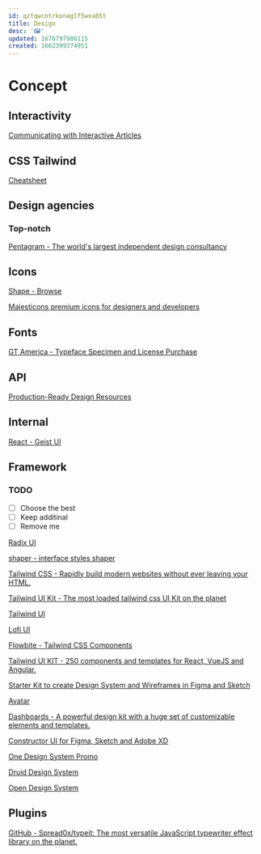 ```yaml
---
id: qztqwcntrkonaglf5wxa85t
title: Design
desc: '🖼'
updated: 1676797986115
created: 1662399374951
---
```


# Concept

## Interactivity
[Communicating with Interactive Articles](https://distill.pub/2020/communicating-with-interactive-articles/)

## CSS Tailwind

[Cheatsheet](https://tailwindcomponents.com/cheatsheet/)

## Design agencies

### Top-notch

[Pentagram - The world's largest independent design consultancy](https://www.pentagram.com/)

## Icons

[Shape - Browse](https://shape.so/browse)

[Majesticons premium icons for designers and developers](https://www.majesticons.com/#solid-icons)

## Fonts

[GT America - Typeface Specimen and License Purchase](https://www.grillitype.com/typeface/gt-america)

## API

[Production-Ready Design Resources](https://developers.icons8.com/)

## Internal

[React - Geist UI](https://react.geist-ui.dev/en-us)

## Framework

### TODO

- [ ]  Choose the best
- [ ]  Keep additinal
- [ ]  Remove me

[Radix UI](https://www.radix-ui.com/)

[shaper - interface styles shaper](https://hihayk.github.io/shaper/)

[Tailwind CSS - Rapidly build modern websites without ever leaving your HTML.](https://tailwindcss.com/)

[Tailwind UI Kit - The most loaded tailwind css UI Kit on the planet](https://tailwinduikit.com/components/webapp/table/advance_table)

[Tailwind UI](https://tailwindui.com/preview)

[Lofi UI](https://lofiui.co/)

[Flowbite - Tailwind CSS Components](https://flowbite.com/?status=accepted&expires=1638475997&p_sid=113942&p_aid=124350&p_link=3345&p_tok=3f98d7a1-bc23-4ee3-b4e2-ae9a7fd162fa)

[Tailwind UI KIT - 250 components and templates for React, VueJS and Angular.](https://www.tailwind-kit.com/)

[Starter Kit to create Design System and Wireframes in Figma and Sketch](https://tetrisly.com/sketch/)

[Avatar](https://balance.reckon.com/package/avatar)

[Dashboards - A powerful design kit with a huge set of customizable elements and templates.](https://dashboardsdesign.com/full-preview/)

[Constructor UI for Figma, Sketch and Adobe XD](https://constructor.spline.one/)

[One Design System Promo](https://www.figma.com/file/dQGra8qEG2obY3faf9SbFI/One-Design-System-Promo?node-id=1761%3A55750)

[Druid Design System](https://druids.datadoghq.com/)

[Open Design System](https://www.designsystems.com/open-design-systems/)

## Plugins

[GitHub - Spread0x/typeit: The most versatile JavaScript typewriter effect library on the planet.](https://github.com/Spread0x/typeit)